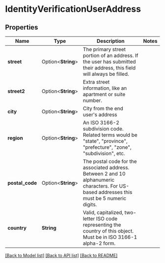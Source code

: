 # IdentityVerificationUserAddress

## Properties

Name | Type | Description | Notes
------------ | ------------- | ------------- | -------------
**street** | Option<**String**> | The primary street portion of an address. If the user has submitted their address, this field will always be filled. | 
**street2** | Option<**String**> | Extra street information, like an apartment or suite number. | 
**city** | Option<**String**> | City from the end user's address | 
**region** | Option<**String**> | An ISO 3166-2 subdivision code. Related terms would be \"state\", \"province\", \"prefecture\", \"zone\", \"subdivision\", etc. | 
**postal_code** | Option<**String**> | The postal code for the associated address. Between 2 and 10 alphanumeric characters. For US-based addresses this must be 5 numeric digits. | 
**country** | **String** | Valid, capitalized, two-letter ISO code representing the country of this object. Must be in ISO 3166-1 alpha-2 form. | 

[[Back to Model list]](../README.md#documentation-for-models) [[Back to API list]](../README.md#documentation-for-api-endpoints) [[Back to README]](../README.md)


